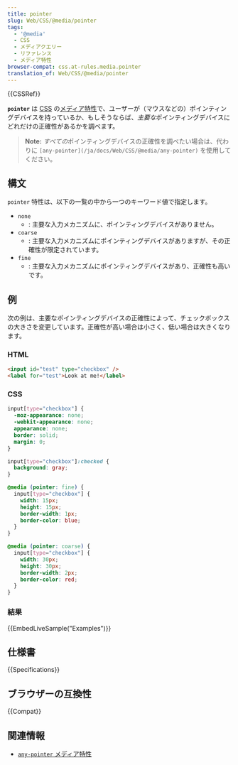 ```yaml
---
title: pointer
slug: Web/CSS/@media/pointer
tags:
  - '@media'
  - CSS
  - メディアクエリー
  - リファレンス
  - メディア特性
browser-compat: css.at-rules.media.pointer
translation_of: Web/CSS/@media/pointer
---
```

{{CSSRef}}

**`pointer`** は [CSS](/ja/docs/Web/CSS) の[メディア特性](/ja/docs/Web/CSS/@media#メディア特性)で、ユーザーが（マウスなどの）ポインティングデバイスを持っているか、もしそうならば、*主要な*ポインティングデバイスにどれだけの正確性があるかを調べます。

> **Note:** *すべての*ポインティングデバイスの正確性を調べたい場合は、代わりに `[any-pointer](/ja/docs/Web/CSS/@media/any-pointer)` を使用してください。

## 構文

`pointer` 特性は、以下の一覧の中から一つのキーワード値で指定します。

- `none`
  - : 主要な入力メカニズムに、ポインティングデバイスがありません。
- `coarse`
  - : 主要な入力メカニズムにポインティングデバイスがありますが、その正確性が限定されています。
- `fine`
  - : 主要な入力メカニズムにポインティングデバイスがあり、正確性も高いです。

## 例

次の例は、主要なポインティングデバイスの正確性によって、チェックボックスの大きさを変更しています。正確性が高い場合は小さく、低い場合は大きくなります。

### HTML

```html
<input id="test" type="checkbox" />
<label for="test">Look at me!</label>
```

### CSS

```css
input[type="checkbox"] {
  -moz-appearance: none;
  -webkit-appearance: none;
  appearance: none;
  border: solid;
  margin: 0;
}

input[type="checkbox"]:checked {
  background: gray;
}

@media (pointer: fine) {
  input[type="checkbox"] {
    width: 15px;
    height: 15px;
    border-width: 1px;
    border-color: blue;
  }
}

@media (pointer: coarse) {
  input[type="checkbox"] {
    width: 30px;
    height: 30px;
    border-width: 2px;
    border-color: red;
  }
}
```

### 結果

{{EmbedLiveSample("Examples")}}

## 仕様書

{{Specifications}}

## ブラウザーの互換性

{{Compat}}

## 関連情報

- [`any-pointer` メディア特性](/ja/docs/Web/CSS/@media/any-pointer)
